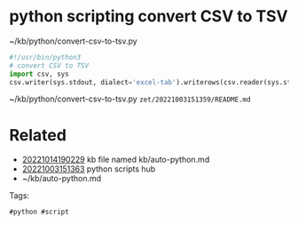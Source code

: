 # python scripting convert CSV to TSV
~/kb/python/convert-csv-to-tsv.py
```python
#!/usr/bin/python3
# convert CSV to TSV
import csv, sys
csv.writer(sys.stdout, dialect='excel-tab').writerows(csv.reader(sys.stdin))
```

~/kb/python/convert-csv-to-tsv.py
` zet/20221003151359/README.md `

# Related

- [20221014190229](/zet/20221014190229/README.md) kb file named kb/auto-python.md
- [20221003151363](/zet/20221003151363/README.md) python scripts hub
- ~/kb/auto-python.md

Tags:

    #python #script 
